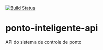 [![Build Status](https://travis-ci.org/wenner-sanner/ponto-inteligente-api.svg?branch=master)](https://travis-ci.org/wenner-sanner/ponto-inteligente-api)
# ponto-inteligente-api
API do sistema de controle de ponto
